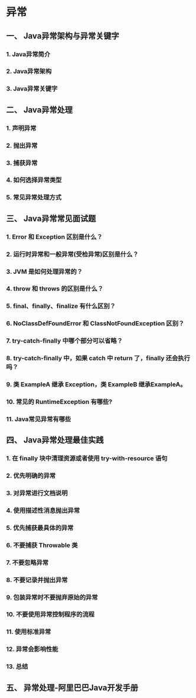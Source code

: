 # 异常
## 一、 Java异常架构与异常关键字
### 1. Java异常简介

### 2. Java异常架构

### 3. Java异常关键字

## 二、 Java异常处理
### 1. 声明异常

### 2. 抛出异常

### 3. 捕获异常

### 4. 如何选择异常类型

### 5. 常见异常处理方式


## 三、 Java异常常见面试题
### 1. Error 和 Exception 区别是什么？

### 2. 运行时异常和一般异常(受检异常)区别是什么？

### 3. JVM 是如何处理异常的？

### 4. throw 和 throws 的区别是什么？

### 5. final、finally、finalize 有什么区别？

### 6. NoClassDefFoundError 和 ClassNotFoundException 区别？

### 7. try-catch-finally 中哪个部分可以省略？

### 8. try-catch-finally 中，如果 catch 中 return 了，finally 还会执行吗？

### 9. 类 ExampleA 继承 Exception，类 ExampleB 继承ExampleA。

### 10. 常见的 RuntimeException 有哪些?

### 11. Java常见异常有哪些

## 四、 Java异常处理最佳实践

### 1. 在 finally 块中清理资源或者使用 try-with-resource 语句

### 2. 优先明确的异常

### 3. 对异常进行文档说明

### 4. 使用描述性消息抛出异常

### 5. 优先捕获最具体的异常

### 6. 不要捕获 Throwable 类

### 7. 不要忽略异常
### 8. 不要记录并抛出异常

### 9. 包装异常时不要抛弃原始的异常

### 10. 不要使用异常控制程序的流程

### 11. 使用标准异常

### 12. 异常会影响性能

### 13. 总结

## 五、 异常处理-阿里巴巴Java开发手册